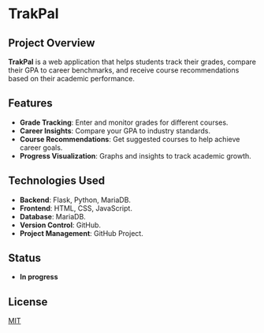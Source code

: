 # TrakPal

## Project Overview
 **TrakPal** is a web application that helps students track their grades, compare their GPA to career benchmarks, and receive course recommendations based on their academic performance.

## Features
- **Grade Tracking**: Enter and monitor grades for different courses.
- **Career Insights**: Compare your GPA to industry standards.
- **Course Recommendations**: Get suggested courses to help achieve career goals.
- **Progress Visualization**: Graphs and insights to track academic growth.

##  Technologies Used
- **Backend**: Flask, Python, MariaDB.
- **Frontend**: HTML, CSS, JavaScript.
- **Database**: MariaDB.
- **Version Control**: GitHub.
- **Project Management**: GitHub Project.

## Status
- **In progress**

## License

[MIT](https://choosealicense.com/licenses/mit/)
